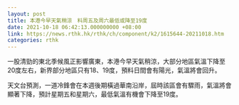 ```yaml
---
layout: post
title: 本港今早天氣稍涼　料周五及周六最低或降至19度
date: 2021-10-18 06:42:13.000000000 +08:00
link: https://news.rthk.hk/rthk/ch/component/k2/1615644-20211018.htm
categories: rthk
---
```


一股清勁的東北季候風正影響廣東，本港今早天氣稍涼，大部分地區氣溫下降至20度左右，新界部分地區只有18、19度，預料日間會有陽光，氣溫將會回升。

天文台預測，一道冷鋒會在本週後期橫過華南沿岸，屆時該區會有驟雨，氣溫將會顯著下降，預計星期五和星期六，最低氣溫有機會下降至19度。
